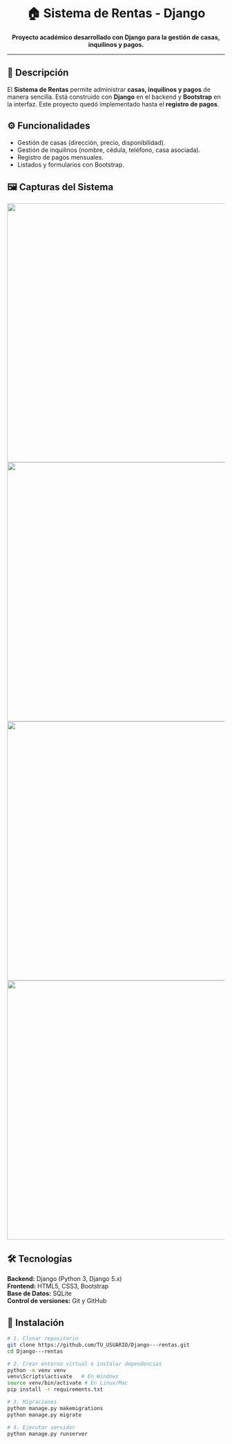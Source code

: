 <h1 align="center">🏠 Sistema de Rentas - Django</h1>

<p align="center">
  <b>Proyecto académico desarrollado con Django para la gestión de casas, inquilinos y pagos.</b>
</p>

<hr/>

<h2>📌 Descripción</h2>
<p>
El <b>Sistema de Rentas</b> permite administrar <b>casas, inquilinos y pagos</b> de manera sencilla.  
Está construido con <b>Django</b> en el backend y <b>Bootstrap</b> en la interfaz.  
Este proyecto quedó implementado hasta el <b>registro de pagos</b>.
</p>

<h2>⚙️ Funcionalidades</h2>
<ul>
  <li>Gestión de casas (dirección, precio, disponibilidad).</li>
  <li>Gestión de inquilinos (nombre, cédula, teléfono, casa asociada).</li>
  <li>Registro de pagos mensuales.</li>
  <li>Listados y formularios con Bootstrap.</li>
</ul>

<h2>🖼️ Capturas del Sistema</h2>
<p align="center">
  <img src="https://github.com/user-attachments/assets/d7572fa3-8e93-4b4d-ba1f-e15ef9966dce" width="600"/>
  <img src="https://github.com/user-attachments/assets/adbc4e12-8a61-4433-8beb-829da19f0900" width="600"/>
  <img src="https://github.com/user-attachments/assets/a662d6e5-f1e8-413c-b0ce-16554aa9ee68" width="600"/>
  <img src="https://github.com/user-attachments/assets/fc5cdd19-2c02-47ec-a48c-d39a42a2717f" width="600"/>
</p>

<h2>🛠️ Tecnologías</h2>
<p>
  <b>Backend:</b> Django (Python 3, Django 5.x)<br/>
  <b>Frontend:</b> HTML5, CSS3, Bootstrap<br/>
  <b>Base de Datos:</b> SQLite<br/>
  <b>Control de versiones:</b> Git y GitHub
</p>

<h2>🚀 Instalación</h2>

```bash
# 1. Clonar repositorio
git clone https://github.com/TU_USUARIO/Django---rentas.git
cd Django---rentas

# 2. Crear entorno virtual e instalar dependencias
python -m venv venv
venv\Scripts\activate   # En Windows
source venv/bin/activate # En Linux/Mac
pip install -r requirements.txt

# 3. Migraciones
python manage.py makemigrations
python manage.py migrate

# 4. Ejecutar servidor
python manage.py runserver
